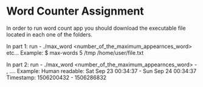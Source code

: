 # Word Counter Assignment

In order to run word count app you should download the executable file located in each one of the folders.

In part 1:
  run - ./max_word <number_of_the_maximum_appearnces_word> <path> <path> etc...
  Example: $ max-words 5 /tmp /home/user/file.txt

In part 2:
  run - ./max_word <number_of_the_maximum_appearnces_word> <time stamp> - <time stamp>, ....
  Example: Human readable: Sat Sep 23 00:34:37 - Sun Sep 24 00:34:37
           Timestamp: 1506200432 - 1506286832
